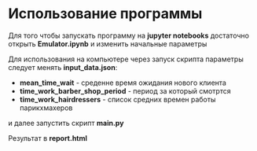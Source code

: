 # Использование программы

Для того чтобы запускать программу на **jupyter notebooks** достаточно открыть **Emulator.ipynb** и изменить начальные параметры

Для использования на компьютере через запуск скрипта параметры следует менять **input_data.json**:
* **mean_time_wait** - среденне время ожидания нового клиента
* **time_work_barber_shop_period** - период за который смотртся 
* **time_work_hairdressers** - список средних времен работы парикхмахеров

и далее запустить скрипт **main.py**

Результат в **report.html**
